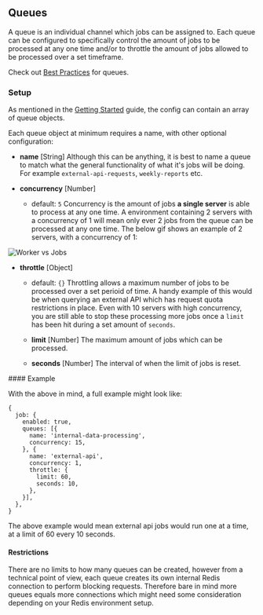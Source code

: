 ## Queues

A queue is an individual channel which jobs can be assigned to. Each queue can be configured to specifically control the
amount of jobs to be processed at any one time and/or to throttle the amount of jobs allowed to be processed over a set timeframe.

Check out [Best Practices](https://github.com/redibox/job/blob/master/docs/best-practices.md#queues) for queues.

### Setup

As mentioned in the [Getting Started](https://github.com/redibox/job/blob/master/docs/getting-started.md) guide, the config 
can contain an array of queue objects.

Each queue object at minimum requires a name, with other optional configuration:

- **name** [String]
Although this can be anything, it is best to name a queue to match what the general functionality of what it's jobs will
be doing. For example `external-api-requests`, `weekly-reports` etc.

- **concurrency** [Number]
  - default: `5`
Concurrency is the amount of jobs **a single server** is able to process at any one time. A environment containing 2 servers
with a concurrency of 1 will mean only ever 2 jobs from the queue can be processed at any one time. The below gif shows an 
example of 2 servers, with a concurrency of 1:

![Worker vs Jobs](https://camo.githubusercontent.com/6bbd36f4cf5b35a0f11a96dcd2e97711ffc2fb37/68747470733a2f2f662e636c6f75642e6769746875622e636f6d2f6173736574732f313637363837312f36383130382f62626330636662302d356632392d313165322d393734662d3333393763363464633835382e676966 "Worker vs Jobs")

- **throttle** [Object]
  - default: `{}`
Throttling allows a maximum number of jobs to be processed over a set perioid of time. A handy example of this would be
when querying an external API which has request quota restrictions in place. Even with 10 servers with high concurrency, you
are still able to stop these processing more jobs once a `limit` has been hit during a set amount of `seconds`.

  - **limit** [Number]
    The maximum amount of jobs which can be processed.
  - **seconds** [Number]
    The interval of when the limit of jobs is reset.
    

#### Example

With the above in mind, a full example might look like:

```
{
  job: {
    enabled: true,
    queues: [{
      name: 'internal-data-processing',
      concurrency: 15,
    }, {
      name: 'external-api',
      concurrency: 1,
      throttle: {
        limit: 60,
        seconds: 10,
      },
    }],
  },
}
```

The above example would mean external api jobs would run one at a time, at a limit of 60 every 10 seconds.

#### Restrictions

There are no limits to how many queues can be created, however from a technical point of view, each queue creates its own
internal Redis connection to perform blocking requests. Therefore bare in mind more queues equals more connections which
might need some consideration depending on your Redis environment setup.
